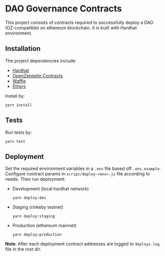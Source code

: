 # DAO Governance Contracts

This project consists of contracts required to successfully deploy a DAO (OZ-compatible) on ethereum blockchain. It is built with Hardhat environment.

## Installation

The project dependencies include:

- [Hardhat](https://hardhat.org/)
- [OpenZeppelin Contracts](https://docs.openzeppelin.com/contracts/4.x/)
- [Waffle](https://getwaffle.io/)
- [Ethers](https://docs.ethers.io/v5/)

Install by:

```
yarn install
```

## Tests

Run tests by:

```
yarn test
```

## Deployment

Set the required environment variables in a `.env` file based off `.env.example`. Configure contract params in `scrips/deploy-<env>.js` file according to needs. Then run deployment:

- Development (local hardhat network)

  ```
  yarn deploy:dev
  ```

- Staging (rinkeby testnet)

  ```
  yarn deploy:staging
  ```

- Production (ethereum mainnet)
  ```
  yarn deploy:production
  ```

**Note**: After each deployment contract addresses are logged to `deploys.log` file in the root dir.
